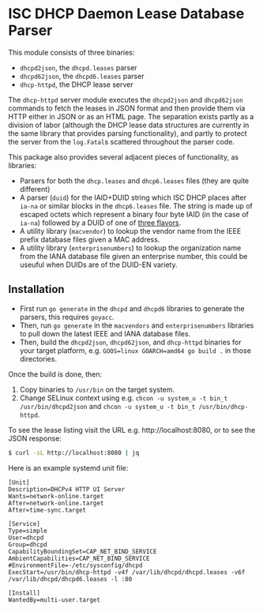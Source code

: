 # ISC DHCP Daemon Lease Database Parser

This module consists of three binaries:

- `dhcpd2json`, the `dhcpd.leases` parser
- `dhcpd62json`, the `dhcpd6.leases` parser
- `dhcp-httpd`, the DHCP lease server

The `dhcp-httpd` server module executes the `dhcpd2json` and `dhcpd62json` commands to fetch the leases in JSON format and then provide them via HTTP either in JSON or as an HTML page. The separation exists partly as a division of labor (although the DHCP lease data structures are currently in the same library that provides parsing functionality), and partly to protect the server from the `log.Fatal`s scattered throughout the parser code.

This package also provides several adjacent pieces of functionality, as libraries:

- Parsers for both the `dhcp.leases` and `dhcp6.leases` files (they are quite different)
- A parser (`duid`) for the IAID+DUID string which ISC DHCP places after `ia-na` or similar blocks in the `dhcp6.leases` file. The string is made up of escaped octets which represent a binary four byte IAID (in the case of `ia-na`) followed by a DUID of one of [three flavors](https://datatracker.ietf.org/doc/html/rfc3315#section-9.1).
- A utility library (`macvendor`) to lookup the vendor name from the IEEE prefix database files given a MAC address.
- A utility library (`enterprisenumbers`) to lookup the organization name from the IANA database file given an enterprise number, this could be useuful when DUIDs are of the DUID-EN variety.

## Installation

- First run `go generate` in the `dhcpd` and `dhcpd6` libraries to generate the parsers, this requires `goyacc`.
- Then, run `go generate` in the `macvendors` and `enterprisenumbers` libraries to pull down the latest IEEE and IANA database files.
- Then, build the `dhcpd2json`, `dhcpd62json`, and `dhcp-httpd` binaries for your target platform, e.g. `GOOS=linux GOARCH=amd64 go build .` in those directories.

Once the build is done, then:

1. Copy binaries to `/usr/bin` on the target system.
2. Change SELinux context using e.g. `chcon -u system_u -t bin_t /usr/bin/dhcpd2json` and `chcon -u system_u -t bin_t /usr/bin/dhcp-httpd`.

To see the lease listing visit the URL e.g. http://localhost:8080, or to see the JSON response:

```sh
$ curl -sL http://localhost:8080 | jq
```

Here is an example systemd unit file:

```
[Unit]
Description=DHCPv4 HTTP UI Server
Wants=network-online.target
After=network-online.target
After=time-sync.target

[Service]
Type=simple
User=dhcpd
Group=dhcpd
CapabilityBoundingSet=CAP_NET_BIND_SERVICE
AmbientCapabilities=CAP_NET_BIND_SERVICE
#EnvironmentFile=-/etc/sysconfig/dhcpd
ExecStart=/usr/bin/dhcp-httpd -v4f /var/lib/dhcpd/dhcpd.leases -v6f /var/lib/dhcpd/dhcpd6.leases -l :80

[Install]
WantedBy=multi-user.target
```